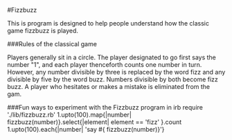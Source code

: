 #Fizzbuzz

This is program is designed to help people understand how the classic game fizzbuzz is played.

###Rules of the classical game

Players generally sit in a circle. 
The player designated to go first says the number "1", and each player thenceforth counts one number in turn. 
However, any number divisible by three is replaced by the word fizz and any divisible by five by the word buzz. 
Numbers divisible by both become fizz buzz. 
A player who hesitates or makes a mistake is eliminated from the gam.


###Fun ways to experiment with the Fizzbuzz program in irb
require './lib/fizzbuzz.rb'
1.upto(100).map{|number|  fizzbuzz(number)}.select{|element| element == 'fizz' }.count
1.upto(100).each{|number| 'say #{ fizzbuzz(number)}'}
